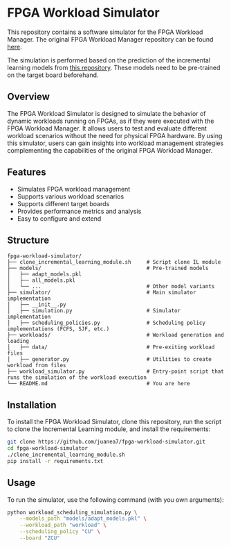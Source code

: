 # FPGA Workload Simulator

This repository contains a software simulator for the FPGA Workload Manager. The original FPGA Workload Manager repository can be found [here](https://github.com/juanea7/fpga-worload-manager.git).


The simulation is performed based on the prediction of the incremental learning models from [this repository](https://github.com/juanea7/fpga-modeling.git). These models need to be pre-trained on the target board beforehand.


## Overview

The FPGA Workload Simulator is designed to simulate the behavior of dynamic workloads running on FPGAs, as if they were executed with the FPGA Workload Manager. It allows users to test and evaluate different workload scenarios without the need for physical FPGA hardware. By using this simulator, users can gain insights into workload management strategies complementing the capabilities of the original FPGA Workload Manager.

## Features

- Simulates FPGA workload management
- Supports various workload scenarios
- Supports different target boards
- Provides performance metrics and analysis
- Easy to configure and extend

## Structure

```text
fpga-workload-simulator/
├── clone_incremental_learning_module.sh     # Script clone IL module
├── models/                                  # Pre-trained models
│   ├── adapt_models.pkl
│   ├── all_models.pkl
│   └── ...                                  # Other model variants
├── simulator/                               # Main simulator implementation
│   ├── __init__.py
│   ├── simulation.py                        # Simulator implementation
│   ├── scheduling_policies.py               # Scheduling policy implementations (FCFS, SJF, etc.)
├── workloads/                               # Workload generation and loading
│   ├── data/                                # Pre-exiting workload files
│   ├── generator.py                         # Utilities to create workload from files
├── workload_simulator.py                    # Entry-point script that runs the simulation of the workload execution
└── README.md                                # You are here
```


## Installation

To install the FPGA Workload Simulator, clone this repository, run the script to clone the Incremental Learning module, and install the requirements:

```bash
git clone https://github.com/juanea7/fpga-workload-simulator.git
cd fpga-workload-simulator
./clone_incremental_learning_module.sh
pip install -r requirements.txt
```

## Usage

To run the simulator, use the following command (with you own arguments):

```bash
python workload_scheduling_simulation.py \
    --models_path "models/adapt_models.pkl" \
    --workload_path "workload" \
    --scheduling_policy "CU" \
    --board "ZCU"
```


